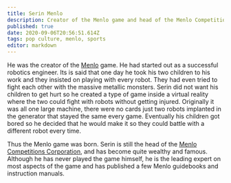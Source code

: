 ```yaml
---
title: Serin Menlo
description: Creator of the Menlo game and head of the Menlo Competitions Corporation.
published: true
date: 2020-09-06T20:56:51.614Z
tags: pop culture, menlo, sports
editor: markdown
---
```


He was the creator of the [Menlo](/sports/menlo "wikilink") game. He had started out as a successful robotics engineer. Its is said that one day he took his two children to his work and they insisted on playing with every robot. They had even tried to fight each other with the massive metallic monsters. Serin did not want his children to get hurt so he created a type of game inside a virtual reality where the two could fight with robots without getting injured. Originally it was all one large machine, there were no cards just two robots implanted in the generator that stayed the same every game. Eventually his children got bored so he decided that he would make it so they could battle with a different robot every time.

Thus the Menlo game was born. Serin is still the head of the [Menlo Competitions Corporation](/Menlo_Competitions_Corporation "wikilink"), and has become quite wealthy and famous. Although he has never played the game himself, he is the leading expert on most aspects of the game and has published a few Menlo guidebooks and instruction manuals.